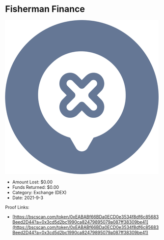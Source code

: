 # Fisherman Finance
![Fisherman Finance](/rektimages/Fisherman-Finance.png)
- Amount Lost: $0.00
- Funds Returned: $0.00
- Category: Exchange (DEX)
- Date: 2021-9-3



Proof Links:
- [https://bscscan.com/token/0xEABABf66BDa0ECD0e3534f8df6c85683Beed2D44?a=0x3cd5d2bc1990ca82479895079a087ff38309be41](https://bscscan.com/token/0xEABABf66BDa0ECD0e3534f8df6c85683Beed2D44?a=0x3cd5d2bc1990ca82479895079a087ff38309be41)


